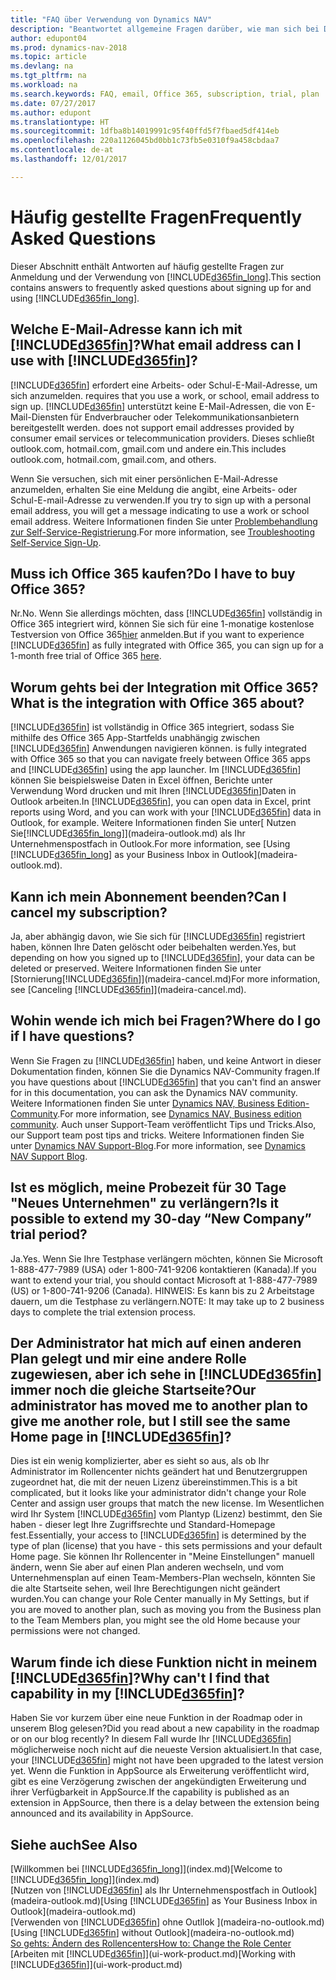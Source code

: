 ```yaml
---
title: "FAQ über Verwendung von Dynamics NAV"
description: "Beantwortet allgemeine Fragen darüber, wie man sich bei Dynamics NAV anmeldet, und was es zu Beginn zu tun gibt."
author: edupont04
ms.prod: dynamics-nav-2018
ms.topic: article
ms.devlang: na
ms.tgt_pltfrm: na
ms.workload: na
ms.search.keywords: FAQ, email, Office 365, subscription, trial, plan
ms.date: 07/27/2017
ms.author: edupont
ms.translationtype: HT
ms.sourcegitcommit: 1dfba8b14019991c95f40ffd5f7fbaed5df414eb
ms.openlocfilehash: 220a1126045bd0bb1c73fb5e0310f9a458cbdaa7
ms.contentlocale: de-at
ms.lasthandoff: 12/01/2017

---
```

# <a name="frequently-asked-questions"></a><span data-ttu-id="ee9cb-103">Häufig gestellte Fragen</span><span class="sxs-lookup"><span data-stu-id="ee9cb-103">Frequently Asked Questions</span></span>
<span data-ttu-id="ee9cb-104">Dieser Abschnitt enthält Antworten auf häufig gestellte Fragen zur Anmeldung und der Verwendung von [!INCLUDE[d365fin_long](includes/d365fin_long_md.md)].</span><span class="sxs-lookup"><span data-stu-id="ee9cb-104">This section contains answers to frequently asked questions about signing up for and using [!INCLUDE[d365fin_long](includes/d365fin_long_md.md)].</span></span>  

## <a name="what-email-address-can-i-use-with-included365finincludesd365finmdmd"></a><span data-ttu-id="ee9cb-105">Welche E-Mail-Adresse kann ich mit [!INCLUDE[d365fin](includes/d365fin_md.md)]?</span><span class="sxs-lookup"><span data-stu-id="ee9cb-105">What email address can I use with [!INCLUDE[d365fin](includes/d365fin_md.md)]?</span></span>
[!INCLUDE[d365fin](includes/d365fin_md.md)]<span data-ttu-id="ee9cb-106"> erfordert eine Arbeits- oder Schul-E-Mail-Adresse, um sich anzumelden.</span><span class="sxs-lookup"><span data-stu-id="ee9cb-106"> requires that you use a work, or school, email address to sign up.</span></span> [!INCLUDE[d365fin](includes/d365fin_md.md)]<span data-ttu-id="ee9cb-107"> unterstützt keine E-Mail-Adressen, die von E-Mail-Diensten für Endverbraucher oder Telekommunikationsanbietern bereitgestellt werden.</span><span class="sxs-lookup"><span data-stu-id="ee9cb-107"> does not support email addresses provided by consumer email services or telecommunication providers.</span></span> <span data-ttu-id="ee9cb-108">Dieses schließt outlook.com, hotmail.com, gmail.com und andere ein.</span><span class="sxs-lookup"><span data-stu-id="ee9cb-108">This includes outlook.com, hotmail.com, gmail.com, and others.</span></span>  

<span data-ttu-id="ee9cb-109">Wenn Sie versuchen, sich mit einer persönlichen E-Mail-Adresse anzumelden, erhalten Sie eine Meldung die angibt, eine Arbeits- oder Schul-E-mail-Adresse zu verwenden.</span><span class="sxs-lookup"><span data-stu-id="ee9cb-109">If you try to sign up with a personal email address, you will get a message indicating to use a work or school email address.</span></span> <span data-ttu-id="ee9cb-110">Weitere Informationen finden Sie unter [Problembehandlung zur Self-Service-Registrierung](ui-troubleshoot-self-signup.md).</span><span class="sxs-lookup"><span data-stu-id="ee9cb-110">For more information, see [Troubleshooting Self-Service Sign-Up](ui-troubleshoot-self-signup.md).</span></span>  

## <a name="do-i-have-to-buy-office-365"></a><span data-ttu-id="ee9cb-111">Muss ich Office 365 kaufen?</span><span class="sxs-lookup"><span data-stu-id="ee9cb-111">Do I have to buy Office 365?</span></span>
<span data-ttu-id="ee9cb-112">Nr.</span><span class="sxs-lookup"><span data-stu-id="ee9cb-112">No.</span></span> <span data-ttu-id="ee9cb-113">Wenn Sie allerdings möchten, dass [!INCLUDE[d365fin](includes/d365fin_md.md)] vollständig in Office 365 integriert wird, können Sie sich für eine 1-monatige kostenlose Testversion von Office 365[hier](https://products.office.com/try) anmelden.</span><span class="sxs-lookup"><span data-stu-id="ee9cb-113">But if you want to experience [!INCLUDE[d365fin](includes/d365fin_md.md)] as fully integrated with Office 365, you can sign up for a 1-month free trial of Office 365 [here](https://products.office.com/try).</span></span>  

## <a name="what-is-the-integration-with-office-365-about"></a><span data-ttu-id="ee9cb-114">Worum gehts bei der Integration mit Office 365?</span><span class="sxs-lookup"><span data-stu-id="ee9cb-114">What is the integration with Office 365 about?</span></span>
[!INCLUDE[d365fin](includes/d365fin_md.md)]<span data-ttu-id="ee9cb-115"> ist vollständig in  Office 365 integriert, sodass Sie mithilfe des Office 365 App-Startfelds unabhängig zwischen [!INCLUDE[d365fin](includes/d365fin_md.md)] Anwendungen navigieren können.</span><span class="sxs-lookup"><span data-stu-id="ee9cb-115"> is fully integrated with Office 365 so that you can navigate freely between Office 365 apps and [!INCLUDE[d365fin](includes/d365fin_md.md)] using the app launcher.</span></span> <span data-ttu-id="ee9cb-116">Im [!INCLUDE[d365fin](includes/d365fin_md.md)] können Sie beispielsweise Daten in Excel öffnen, Berichte unter Verwendung Word drucken und mit Ihren [!INCLUDE[d365fin](includes/d365fin_md.md)]Daten in Outlook arbeiten.</span><span class="sxs-lookup"><span data-stu-id="ee9cb-116">In [!INCLUDE[d365fin](includes/d365fin_md.md)], you can open data in Excel, print reports using Word, and you can work with your [!INCLUDE[d365fin](includes/d365fin_md.md)] data in Outlook, for example.</span></span> <span data-ttu-id="ee9cb-117">Weitere Informationen finden Sie unter[ Nutzen Sie[!INCLUDE[d365fin_long](includes/d365fin_long_md.md)]](madeira-outlook.md)  als Ihr Unternehmenspostfach in Outlook.</span><span class="sxs-lookup"><span data-stu-id="ee9cb-117">For more information, see [Using [!INCLUDE[d365fin_long](includes/d365fin_long_md.md)] as your Business Inbox in Outlook](madeira-outlook.md).</span></span>  

## <a name="can-i-cancel-my-subscription"></a><span data-ttu-id="ee9cb-118">Kann ich mein Abonnement beenden?</span><span class="sxs-lookup"><span data-stu-id="ee9cb-118">Can I cancel my subscription?</span></span>
<span data-ttu-id="ee9cb-119">Ja, aber abhängig davon, wie Sie sich für [!INCLUDE[d365fin](includes/d365fin_md.md)] registriert haben, können Ihre Daten gelöscht oder beibehalten werden.</span><span class="sxs-lookup"><span data-stu-id="ee9cb-119">Yes, but depending on how you signed up to [!INCLUDE[d365fin](includes/d365fin_md.md)], your data can be deleted or preserved.</span></span> <span data-ttu-id="ee9cb-120">Weitere Informationen finden Sie unter [Stornierung[!INCLUDE[d365fin](includes/d365fin_md.md)]](madeira-cancel.md)</span><span class="sxs-lookup"><span data-stu-id="ee9cb-120">For more information, see [Canceling [!INCLUDE[d365fin](includes/d365fin_md.md)]](madeira-cancel.md).</span></span>  

## <a name="where-do-i-go-if-i-have-questions"></a><span data-ttu-id="ee9cb-121">Wohin wende ich mich bei Fragen?</span><span class="sxs-lookup"><span data-stu-id="ee9cb-121">Where do I go if I have questions?</span></span>
<span data-ttu-id="ee9cb-122">Wenn Sie Fragen zu [!INCLUDE[d365fin](includes/d365fin_md.md)] haben, und keine Antwort in dieser Dokumentation finden, können Sie die Dynamics NAV-Community fragen.</span><span class="sxs-lookup"><span data-stu-id="ee9cb-122">If you have questions about [!INCLUDE[d365fin](includes/d365fin_md.md)] that you can't find an answer for in this documentation, you can ask the Dynamics NAV community.</span></span> <span data-ttu-id="ee9cb-123">Weitere Informationen finden Sie unter [Dynamics NAV, Business Edition-Community](https://community.dynamics.com/business).</span><span class="sxs-lookup"><span data-stu-id="ee9cb-123">For more information, see [Dynamics NAV, Business edition community](https://community.dynamics.com/business).</span></span> <span data-ttu-id="ee9cb-124">Auch unser Support-Team veröffentlicht Tips und Tricks.</span><span class="sxs-lookup"><span data-stu-id="ee9cb-124">Also, our Support team post tips and tricks.</span></span> <span data-ttu-id="ee9cb-125">Weitere Informationen finden Sie unter [Dynamics NAV Support-Blog](https://blogs.msdn.microsoft.com/dyn365finsupport).</span><span class="sxs-lookup"><span data-stu-id="ee9cb-125">For more information, see [Dynamics NAV Support Blog](https://blogs.msdn.microsoft.com/dyn365finsupport).</span></span>  

## <a name="is-it-possible-to-extend-my-30-day-new-company-trial-period"></a><span data-ttu-id="ee9cb-126">Ist es möglich, meine Probezeit für 30 Tage "Neues Unternehmen" zu verlängern?</span><span class="sxs-lookup"><span data-stu-id="ee9cb-126">Is it possible to extend my 30-day “New Company” trial period?</span></span>
<span data-ttu-id="ee9cb-127">Ja.</span><span class="sxs-lookup"><span data-stu-id="ee9cb-127">Yes.</span></span> <span data-ttu-id="ee9cb-128">Wenn Sie Ihre Testphase verlängern möchten, können Sie Microsoft 1-888-477-7989 (USA) oder 1-800-741-9206 kontaktieren (Kanada).</span><span class="sxs-lookup"><span data-stu-id="ee9cb-128">If you want to extend your trial, you should contact Microsoft at 1-888-477-7989 (US) or 1-800-741-9206 (Canada).</span></span> <span data-ttu-id="ee9cb-129">HINWEIS: Es kann bis zu 2 Arbeitstage dauern, um die Testphase zu verlängern.</span><span class="sxs-lookup"><span data-stu-id="ee9cb-129">NOTE:  It may take up to 2 business days to complete the trial extension process.</span></span>  

## <a name="our-administrator-has-moved-me-to-another-plan-to-give-me-another-role-but-i-still-see-the-same-home-page-in-included365finincludesd365finmdmd"></a><span data-ttu-id="ee9cb-130">Der Administrator hat mich auf einen anderen Plan gelegt und mir eine andere Rolle zugewiesen, aber ich sehe in [!INCLUDE[d365fin](includes/d365fin_md.md)] immer noch die gleiche Startseite?</span><span class="sxs-lookup"><span data-stu-id="ee9cb-130">Our administrator has moved me to another plan to give me another role, but I still see the same Home page in [!INCLUDE[d365fin](includes/d365fin_md.md)]?</span></span>
<span data-ttu-id="ee9cb-131">Dies ist ein wenig komplizierter, aber es sieht so aus, als ob Ihr Administrator im Rollencenter nichts geändert hat und Benutzergruppen zugeordnet hat, die mit der neuen Lizenz übereinstimmen.</span><span class="sxs-lookup"><span data-stu-id="ee9cb-131">This is a bit complicated, but it looks like your administrator didn't change your Role Center and assign user groups that match the new license.</span></span> <span data-ttu-id="ee9cb-132">Im Wesentlichen wird Ihr System [!INCLUDE[d365fin](includes/d365fin_md.md)] vom Plantyp (Lizenz)  bestimmt, den Sie haben - dieser legt Ihre Zugriffsrechte und Standard-Homepage fest.</span><span class="sxs-lookup"><span data-stu-id="ee9cb-132">Essentially, your access to [!INCLUDE[d365fin](includes/d365fin_md.md)] is determined by the type of plan (license) that you have - this sets permissions and your default Home page.</span></span> <span data-ttu-id="ee9cb-133">Sie können Ihr Rollencenter in "Meine Einstellungen" manuell ändern, wenn Sie aber auf einen Plan anderen wechseln,  und vom Unternehmensplan auf einen Team-Members-Plan wechseln, könnten Sie die alte Startseite sehen, weil Ihre Berechtigungen nicht geändert wurden.</span><span class="sxs-lookup"><span data-stu-id="ee9cb-133">You can change your Role Center manually in My Settings, but if you are moved to another plan, such as moving you from the Business plan to the Team Members plan, you might see the old Home because your permissions were not changed.</span></span>  

## <a name="why-cant-i-find-that-capability-in-my-included365finincludesd365finmdmd"></a><span data-ttu-id="ee9cb-134">Warum finde ich diese Funktion nicht in meinem [!INCLUDE[d365fin](includes/d365fin_md.md)]?</span><span class="sxs-lookup"><span data-stu-id="ee9cb-134">Why can't I find that capability in my [!INCLUDE[d365fin](includes/d365fin_md.md)]?</span></span>
<span data-ttu-id="ee9cb-135">Haben Sie vor kurzem über eine neue Funktion in der Roadmap oder in unserem Blog gelesen?</span><span class="sxs-lookup"><span data-stu-id="ee9cb-135">Did you read about a new capability in the roadmap or on our blog recently?</span></span> <span data-ttu-id="ee9cb-136">In diesem Fall wurde Ihr [!INCLUDE[d365fin](includes/d365fin_md.md)] möglicherweise noch nicht auf die neueste Version aktualisiert.</span><span class="sxs-lookup"><span data-stu-id="ee9cb-136">In that case, your [!INCLUDE[d365fin](includes/d365fin_md.md)] might not have been upgraded to the latest version yet.</span></span> <span data-ttu-id="ee9cb-137">Wenn die Funktion in AppSource als Erweiterung veröffentlicht wird, gibt es eine Verzögerung zwischen der angekündigten Erweiterung und ihrer Verfügbarkeit in AppSource.</span><span class="sxs-lookup"><span data-stu-id="ee9cb-137">If the capability is published as an extension in AppSource, then there is a delay between the extension being announced and its availability in AppSource.</span></span>

## <a name="see-also"></a><span data-ttu-id="ee9cb-138">Siehe auch</span><span class="sxs-lookup"><span data-stu-id="ee9cb-138">See Also</span></span>
<span data-ttu-id="ee9cb-139">[Willkommen bei [!INCLUDE[d365fin_long](includes/d365fin_long_md.md)]](index.md)</span><span class="sxs-lookup"><span data-stu-id="ee9cb-139">[Welcome to [!INCLUDE[d365fin_long](includes/d365fin_long_md.md)]](index.md)</span></span>  
<span data-ttu-id="ee9cb-140">[Nutzen von [!INCLUDE[d365fin](includes/d365fin_md.md)] als Ihr Unternehmenspostfach in Outlook](madeira-outlook.md)</span><span class="sxs-lookup"><span data-stu-id="ee9cb-140">[Using [!INCLUDE[d365fin](includes/d365fin_md.md)] as Your Business Inbox in Outlook](madeira-outlook.md)</span></span>  
<span data-ttu-id="ee9cb-141">[Verwenden von [!INCLUDE[d365fin](includes/d365fin_md.md)] ohne Outllok ](madeira-no-outlook.md)</span><span class="sxs-lookup"><span data-stu-id="ee9cb-141">[Using [!INCLUDE[d365fin](includes/d365fin_md.md)] without Outlook](madeira-no-outlook.md)</span></span>  
[<span data-ttu-id="ee9cb-142">So gehts: Ändern des Rollencenters</span><span class="sxs-lookup"><span data-stu-id="ee9cb-142">How to: Change the Role Center</span></span>](change-role.md)  
<span data-ttu-id="ee9cb-143">[Arbeiten mit [!INCLUDE[d365fin](includes/d365fin_md.md)]](ui-work-product.md)</span><span class="sxs-lookup"><span data-stu-id="ee9cb-143">[Working with [!INCLUDE[d365fin](includes/d365fin_md.md)]](ui-work-product.md)</span></span>  

